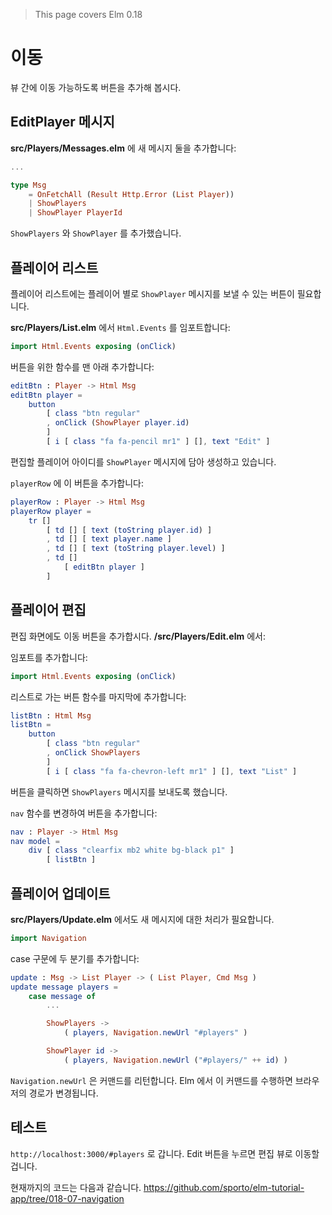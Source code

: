 > This page covers Elm 0.18

# 이동

뷰 간에 이동 가능하도록 버튼을 추가해 봅시다.

## EditPlayer 메시지

__src/Players/Messages.elm__ 에 새 메시지 둘을 추가합니다:

```elm
...

type Msg
    = OnFetchAll (Result Http.Error (List Player))
    | ShowPlayers
    | ShowPlayer PlayerId
```

`ShowPlayers` 와 `ShowPlayer` 를 추가했습니다.

## 플레이어 리스트

플레이어 리스트에는 플레이어 별로 `ShowPlayer` 메시지를 보낼 수 있는 버튼이 필요합니다.

__src/Players/List.elm__ 에서 `Html.Events` 를 임포트합니다:

```elm
import Html.Events exposing (onClick)
```

버튼을 위한 함수를 맨 아래 추가합니다:

```elm
editBtn : Player -> Html Msg
editBtn player =
    button
        [ class "btn regular"
        , onClick (ShowPlayer player.id)
        ]
        [ i [ class "fa fa-pencil mr1" ] [], text "Edit" ]
```

편집할 플레이어 아이디를 `ShowPlayer` 메시지에 담아 생성하고 있습니다.

`playerRow` 에 이 버튼을 추가합니다:

```elm
playerRow : Player -> Html Msg
playerRow player =
    tr []
        [ td [] [ text (toString player.id) ]
        , td [] [ text player.name ]
        , td [] [ text (toString player.level) ]
        , td []
            [ editBtn player ]
        ]
```

## 플레이어 편집

편집 화면에도 이동 버튼을 추가합시다. __/src/Players/Edit.elm__ 에서:

임포트를 추가합니다:

```elm
import Html.Events exposing (onClick)
```

리스트로 가는 버튼 함수를 마지막에 추가합니다:

```elm
listBtn : Html Msg
listBtn =
    button
        [ class "btn regular"
        , onClick ShowPlayers
        ]
        [ i [ class "fa fa-chevron-left mr1" ] [], text "List" ]
```

버튼을 클릭하면 `ShowPlayers` 메시지를 보내도록 했습니다.

`nav` 함수를 변경하여 버튼을 추가합니다:

```elm
nav : Player -> Html Msg
nav model =
    div [ class "clearfix mb2 white bg-black p1" ]
        [ listBtn ]
```

## 플레이어 업데이트

__src/Players/Update.elm__ 에서도 새 메시지에 대한 처리가 필요합니다.

```elm
import Navigation
```

case 구문에 두 분기를 추가합니다:

```elm
update : Msg -> List Player -> ( List Player, Cmd Msg )
update message players =
    case message of
        ...

        ShowPlayers ->
            ( players, Navigation.newUrl "#players" )

        ShowPlayer id ->
            ( players, Navigation.newUrl ("#players/" ++ id) )
```

`Navigation.newUrl` 은 커맨드를 리턴합니다. Elm 에서 이 커맨드를 수행하면 브라우저의 경로가 변경됩니다.

## 테스트

`http://localhost:3000/#players` 로 갑니다. Edit 버튼을 누르면 편집 뷰로 이동할 겁니다.

현재까지의 코드는 다음과 같습니다. <https://github.com/sporto/elm-tutorial-app/tree/018-07-navigation>
